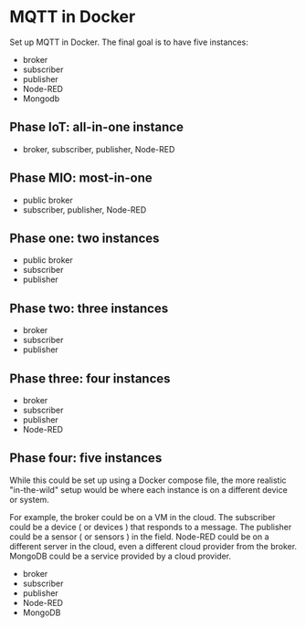 # MQTT in Docker

Set up MQTT in Docker. The final goal is to have five instances:

- broker
- subscriber
- publisher
- Node-RED
- Mongodb 

## Phase IoT: all-in-one instance

- broker, subscriber, publisher, Node-RED

## Phase MIO: most-in-one

- public broker
- subscriber, publisher, Node-RED

## Phase one: two instances

- public broker
- subscriber
- publisher

## Phase two: three instances

- broker
- subscriber
- publisher

## Phase three: four instances

- broker
- subscriber
- publisher
- Node-RED

## Phase four: five instances

While this could be set up using a Docker compose file,
the more realistic "in-the-wild" setup would be where each instance is on a different device or system.

For example, 
the broker could be on a VM in the cloud.
The subscriber could be a device ( or devices ) that responds to a message.
The publisher could be a sensor ( or sensors ) in the field.
Node-RED could be on a different server in the cloud, even a different cloud provider from the broker.
MongoDB could be a service provided by a cloud provider.

- broker
- subscriber
- publisher
- Node-RED
- MongoDB


